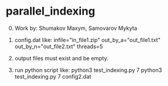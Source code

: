 # parallel_indexing
0. Work by: Shumakov Maxym, Samovarov Mykyta

1. config.dat like:
infile="in_file1.zip"
out_by_a="out_file1.txt"
out_by_n="out_file2.txt"
threads=5

2. output files must exist and be empty.

3. run python script like:
python3 test_indexing.py 7
python3 test_indexing.py 7 config2.dat
